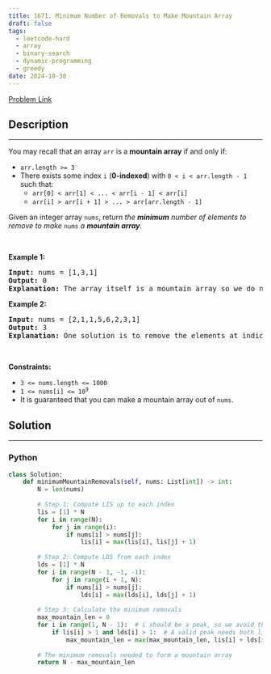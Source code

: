 ```yaml
---
title: 1671. Minimum Number of Removals to Make Mountain Array
draft: false
tags: 
  - leetcode-hard
  - array
  - binary-search
  - dynamic-programming
  - greedy
date: 2024-10-30
---
```


[Problem Link](https://leetcode.com/problems/minimum-number-of-removals-to-make-mountain-array/)

## Description

---
<p>You may recall that an array <code>arr</code> is a <strong>mountain array</strong> if and only if:</p>

<ul>
	<li><code>arr.length &gt;= 3</code></li>
	<li>There exists some index <code>i</code> (<strong>0-indexed</strong>) with <code>0 &lt; i &lt; arr.length - 1</code> such that:
	<ul>
		<li><code>arr[0] &lt; arr[1] &lt; ... &lt; arr[i - 1] &lt; arr[i]</code></li>
		<li><code>arr[i] &gt; arr[i + 1] &gt; ... &gt; arr[arr.length - 1]</code></li>
	</ul>
	</li>
</ul>

<p>Given an integer array <code>nums</code>​​​, return <em>the <strong>minimum</strong> number of elements to remove to make </em><code>nums<em>​​​</em></code><em> </em><em>a <strong>mountain array</strong>.</em></p>

<p>&nbsp;</p>
<p><strong class="example">Example 1:</strong></p>

<pre>
<strong>Input:</strong> nums = [1,3,1]
<strong>Output:</strong> 0
<strong>Explanation:</strong> The array itself is a mountain array so we do not need to remove any elements.
</pre>

<p><strong class="example">Example 2:</strong></p>

<pre>
<strong>Input:</strong> nums = [2,1,1,5,6,2,3,1]
<strong>Output:</strong> 3
<strong>Explanation:</strong> One solution is to remove the elements at indices 0, 1, and 5, making the array nums = [1,5,6,3,1].
</pre>

<p>&nbsp;</p>
<p><strong>Constraints:</strong></p>

<ul>
	<li><code>3 &lt;= nums.length &lt;= 1000</code></li>
	<li><code>1 &lt;= nums[i] &lt;= 10<sup>9</sup></code></li>
	<li>It is guaranteed that you can make a mountain array out of <code>nums</code>.</li>
</ul>


## Solution

---
### Python
``` py title='minimum-number-of-removals-to-make-mountain-array'
class Solution:
    def minimumMountainRemovals(self, nums: List[int]) -> int:
        N = len(nums)
        
        # Step 1: Compute LIS up to each index
        lis = [1] * N
        for i in range(N):
            for j in range(i):
                if nums[i] > nums[j]:
                    lis[i] = max(lis[i], lis[j] + 1)
        
        # Step 2: Compute LDS from each index
        lds = [1] * N
        for i in range(N - 1, -1, -1):
            for j in range(i + 1, N):
                if nums[i] > nums[j]:
                    lds[i] = max(lds[i], lds[j] + 1)
        
        # Step 3: Calculate the minimum removals
        max_mountain_len = 0
        for i in range(1, N - 1):  # i should be a peak, so we avoid the first and last element
            if lis[i] > 1 and lds[i] > 1:  # A valid peak needs both lis and lds > 1
                max_mountain_len = max(max_mountain_len, lis[i] + lds[i] - 1)
        
        # The minimum removals needed to form a mountain array
        return N - max_mountain_len
```

